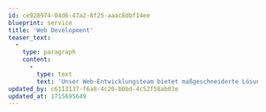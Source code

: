 ```yaml
---
id: ce928974-04d6-47a2-8f25-aaac8dbf14ee
blueprint: service
title: 'Web Development'
teaser_text:
  -
    type: paragraph
    content:
      -
        type: text
        text: 'Unser Web-Entwicklungsteam bietet maßgeschneiderte Lösungen für Ihre Website- und Webanwendungsbedürfnisse. Von statischen Websites bis hin zu komplexen dynamischen Webanwendungen verwenden wir moderne Technologien und bewährte Praktiken, um sicherzustellen, dass Ihre Projekte nicht nur leistungsstark, sondern auch sicher und skalierbar sind.'
updated_by: c6113137-f6a8-4c20-b0bd-4c52f58ab03e
updated_at: 1715695649
---
```

